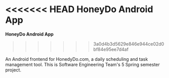 <<<<<<< HEAD
HoneyDo Android App
=======
<strong>HoneyDo Android App</strong>
>>>>>>> 3a0d4b3d5629e846e944ce02d0bf84e95ee7d4af

An Android frontend for HonedyDo.com, a daily scheduling and task management tool. 
This is Software Engineering Team's 5 Spring semester project.
